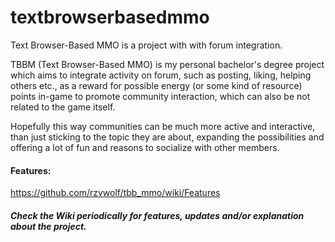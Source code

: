 # textbrowserbasedmmo
Text Browser-Based MMO is a project with with forum integration.

TBBM (Text Browser-Based MMO) is my personal bachelor's degree project which aims to integrate activity on forum, such as posting, liking, helping others etc., as a reward for possible energy (or some kind of resource) points in-game to promote community interaction, which can also be not related to the game itself.

Hopefully this way communities can be much more active and interactive, than just sticking to the topic they are about, expanding the possibilities and offering a lot of fun and reasons to socialize with other members.

#### Features:
https://github.com/rzvwolf/tbb_mmo/wiki/Features

##### Check the Wiki periodically for features, updates and/or explanation about the project.

